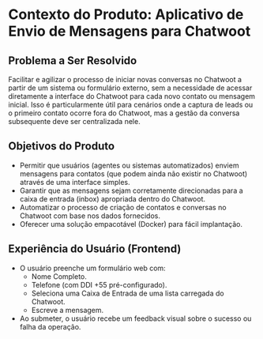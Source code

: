 # Contexto do Produto: Aplicativo de Envio de Mensagens para Chatwoot

## Problema a Ser Resolvido
Facilitar e agilizar o processo de iniciar novas conversas no Chatwoot a partir de um sistema ou formulário externo, sem a necessidade de acessar diretamente a interface do Chatwoot para cada novo contato ou mensagem inicial. Isso é particularmente útil para cenários onde a captura de leads ou o primeiro contato ocorre fora do Chatwoot, mas a gestão da conversa subsequente deve ser centralizada nele.

## Objetivos do Produto
- Permitir que usuários (agentes ou sistemas automatizados) enviem mensagens para contatos (que podem ainda não existir no Chatwoot) através de uma interface simples.
- Garantir que as mensagens sejam corretamente direcionadas para a caixa de entrada (inbox) apropriada dentro do Chatwoot.
- Automatizar o processo de criação de contatos e conversas no Chatwoot com base nos dados fornecidos.
- Oferecer uma solução empacotável (Docker) para fácil implantação.

## Experiência do Usuário (Frontend)
- O usuário preenche um formulário web com:
    - Nome Completo.
    - Telefone (com DDI +55 pré-configurado).
    - Seleciona uma Caixa de Entrada de uma lista carregada do Chatwoot.
    - Escreve a mensagem.
- Ao submeter, o usuário recebe um feedback visual sobre o sucesso ou falha da operação.
